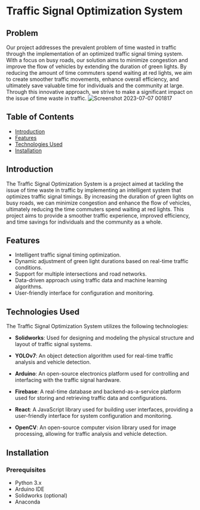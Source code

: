  
# Traffic Signal Optimization System

## Problem
Our project addresses the prevalent problem of time wasted in traffic through the implementation of an optimized traffic signal timing system. With a focus on busy roads, our solution aims to minimize congestion and improve the flow of vehicles by extending the duration of green lights. By reducing the amount of time commuters spend waiting at red lights, we aim to create smoother traffic movements, enhance overall efficiency, and ultimately save valuable time for individuals and the community at large. Through this innovative approach, we strive to make a significant impact on the issue of time waste in traffic.
![Screenshot 2023-07-07 001817](https://github.com/TXWISSRX/Smart_Traffic_NRW/assets/119014917/ef6f4ea9-9860-4251-abf2-6cdd056bc739)


## Table of Contents
- [Introduction](#introduction)
- [Features](#features)
- [Technologies Used](#technologies-used)
- [Installation](#installation)

## Introduction
The Traffic Signal Optimization System is a project aimed at tackling the issue of time waste in traffic by implementing an intelligent system that optimizes traffic signal timings. By increasing the duration of green lights on busy roads, we can minimize congestion and enhance the flow of vehicles, ultimately reducing the time commuters spend waiting at red lights. This project aims to provide a smoother traffic experience, improved efficiency, and time savings for individuals and the community as a whole.

## Features
- Intelligent traffic signal timing optimization.
- Dynamic adjustment of green light durations based on real-time traffic conditions.
- Support for multiple intersections and road networks.
- Data-driven approach using traffic data and machine learning algorithms.
- User-friendly interface for configuration and monitoring.

## Technologies Used
The Traffic Signal Optimization System utilizes the following technologies:

- **Solidworks**: Used for designing and modeling the physical structure and layout of traffic signal systems.

- **YOLOv7**: An object detection algorithm used for real-time traffic analysis and vehicle detection.

- **Arduino**: An open-source electronics platform used for controlling and interfacing with the traffic signal hardware.

- **Firebase**: A real-time database and backend-as-a-service platform used for storing and retrieving traffic data and configurations.

- **React**: A JavaScript library used for building user interfaces, providing a user-friendly interface for system configuration and monitoring.

- **OpenCV**: An open-source computer vision library used for image processing, allowing for traffic analysis and vehicle detection.

## Installation
### Prerequisites
- Python 3.x
- Arduino IDE
- Solidworks (optional)
- Anaconda 
